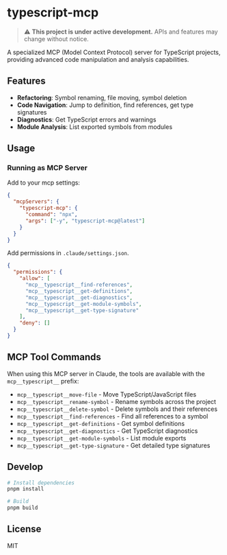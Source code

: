 # typescript-mcp

> ⚠️ **This project is under active development.** APIs and features may change without notice.

A specialized MCP (Model Context Protocol) server for TypeScript projects, providing advanced code manipulation and analysis capabilities.

## Features

- **Refactoring**: Symbol renaming, file moving, symbol deletion
- **Code Navigation**: Jump to definition, find references, get type signatures
- **Diagnostics**: Get TypeScript errors and warnings
- **Module Analysis**: List exported symbols from modules

## Usage

### Running as MCP Server

Add to your mcp settings:

```json
{
  "mcpServers": {
    "typescript-mcp": {
      "command": "npx",
      "args": ["-y", "typescript-mcp@latest"]
    }
  }
}
```

Add permissions in `.claude/settings.json`.

```json
{
  "permissions": {
    "allow": [
      "mcp__typescript__find-references",
      "mcp__typescript__get-definitions",
      "mcp__typescript__get-diagnostics",
      "mcp__typescript__get-module-symbols",
      "mcp__typescript__get-type-signature"
    ],
    "deny": []
  }
}
```

## MCP Tool Commands

When using this MCP server in Claude, the tools are available with the `mcp__typescript__` prefix:

- `mcp__typescript__move-file` - Move TypeScript/JavaScript files
- `mcp__typescript__rename-symbol` - Rename symbols across the project
- `mcp__typescript__delete-symbol` - Delete symbols and their references
- `mcp__typescript__find-references` - Find all references to a symbol
- `mcp__typescript__get-definitions` - Get symbol definitions
- `mcp__typescript__get-diagnostics` - Get TypeScript diagnostics
- `mcp__typescript__get-module-symbols` - List module exports
- `mcp__typescript__get-type-signature` - Get detailed type signatures

## Develop

```bash
# Install dependencies
pnpm install

# Build
pnpm build
```

## License

MIT
